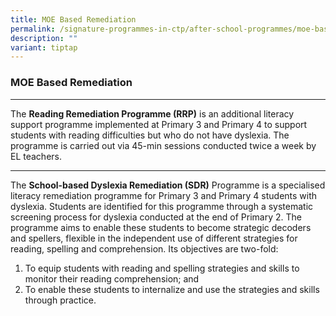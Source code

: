 ```yaml
---
title: MOE Based Remediation
permalink: /signature-programmes-in-ctp/after-school-programmes/moe-based-remediation/
description: ""
variant: tiptap
---
```

### MOE Based Remediation


---------------------------------------------------------------------------
The&nbsp;**Reading Remediation Programme (RRP)**&nbsp;is an additional literacy support programme implemented at Primary 3 and Primary 4 to support students with reading difficulties but who do&nbsp;not&nbsp;have dyslexia. The programme is carried out via 45-min sessions conducted twice a week by EL teachers.

---------------------------------------------------------------------------
The&nbsp;**School-based Dyslexia Remediation (SDR)**&nbsp;Programme is a specialised literacy remediation programme for Primary 3 and Primary 4 students with dyslexia. Students are identified for this programme through a systematic screening process for dyslexia conducted at the end of Primary 2. The programme aims to enable these students to become strategic decoders and spellers, flexible in the independent use of different strategies for reading, spelling and comprehension. Its objectives are two-fold: <br>
1) To equip students with reading and spelling strategies and skills to monitor their reading comprehension; and
2) To enable these students to internalize and use the strategies and skills through practice.